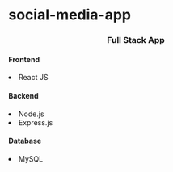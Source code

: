 <h1>social-media-app</h1>

<h3 align="center">Full Stack App</h3>

<h4>Frontend</h4>
<li>React JS</li>

<h4>Backend</h4>
<li>Node.js</li>
<li>Express.js</li>

<h4>Database</h4>
<li>MySQL</li>